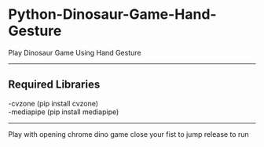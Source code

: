 # Python-Dinosaur-Game-Hand-Gesture
Play Dinosaur Game Using Hand Gesture

___
## Required Libraries
-cvzone (pip install cvzone) <br>
-mediapipe (pip install mediapipe)
___
Play with opening chrome dino game close your fist to jump release to run
